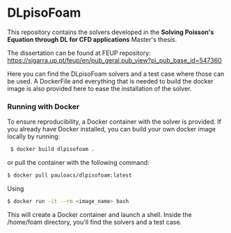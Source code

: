 # DLpisoFoam

This repository contains the solvers developed in the **Solving Poisson's Equation through DL for CFD applications** Master's thesis.

The dissertation can be found at FEUP repository: https://sigarra.up.pt/feup/en/pub_geral.pub_view?pi_pub_base_id=547360

Here you can find the DLpisoFoam solvers and a test case where those can be used. A DockerFile and everything that is needed to build the docker image is also provided here to ease the installation of the solver.

  ### Running with Docker

  To ensure reproducibility, a Docker container with the solver is provided. If you already have Docker installed, you can build your own docker image locally by running:

 ```sh
  $ docker build dlpisofoam .
  ```
  
  or pull the container with the following command:
  
  ```sh
  $ docker pull pauloacs/dlpisofoam:latest
  ```
  
  Using 
  
  ```sh
  $ docker run -it --rm <image_name> bash
  ```
  This will create a Docker container and launch a shell. Inside the /home/foam directory, you'll find the solvers and a test case.
